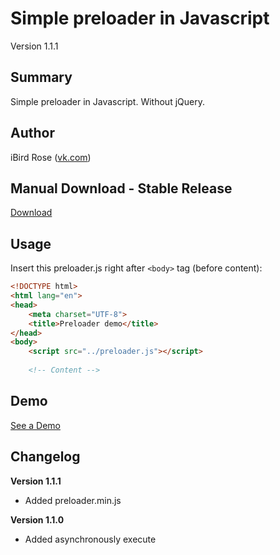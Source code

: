 # Simple preloader in Javascript
Version 1.1.1

## Summary
Simple preloader in Javascript. Without jQuery.

## Author

iBird Rose ([vk.com](https://vk.com/iiibird))

## Manual Download - Stable Release
[Download](https://github.com/iiiBird/preloader/releases)

## Usage
Insert this preloader.js right after `<body>` tag (before content):

```html
<!DOCTYPE html>
<html lang="en">
<head>
	<meta charset="UTF-8">
	<title>Preloader demo</title>
</head>
<body>
	<script src="../preloader.js"></script>
	
	<!-- Content -->
```

## Demo
[See a Demo](https://iiibird.github.io/preloader/demo/)

## Changelog

__Version 1.1.1__

* Added preloader.min.js

__Version 1.1.0__

* Added asynchronously execute
